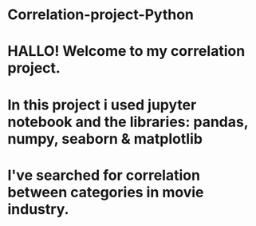 # Correlation-project-Python
# HALLO! Welcome to my correlation project.
# In this project i used jupyter notebook and the libraries: pandas, numpy, seaborn & matplotlib
# I've searched for correlation between categories in movie industry.

